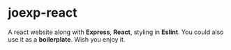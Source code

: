 # joexp-react
A react website along with **Express**, **React**, styling in **Eslint**. You could also use it as a **boilerplate**.
Wish you enjoy it.
